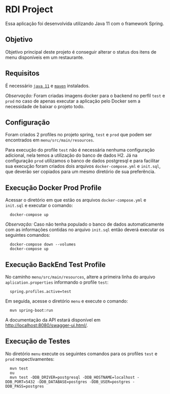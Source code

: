 # RDI Project

Essa aplicação foi desenvolvida utilizando Java 11 com o framework Spring.

## Objetivo

Objetivo principal deste projeto é conseguir alterar o status dos itens de menu disponíveis em um restaurante.

## Requisitos

É necessário [`java 11`](https://www.oracle.com/br/java/technologies/javase/jdk11-archive-downloads.html) e [`maven`](https://maven.apache.org/install.html) instalados.

_Observação:_
Foram criadas imagens docker para o backend no perfil `test` e `prod` no caso de apenas executar a aplicação pelo Docker sem a necessidade de baixar o projeto todo.

## Configuração

Foram criados 2 profiles no projeto spring, `test` e `prod` que podem ser encontrados em `menu/src/main/resources`. 

Para execução do profile `test` não é necessária nenhuma configuração adicional, nela temos a utilização do banco de dados H2. 
Já na configuração `prod` utilizamos o banco de dados postgresql e para facilitar sua execução foram criados dois arquivos `docker-compose.yml` e `init.sql`, 
que deverão ser copiados para um mesmo diretório de sua preferência.

## Execução Docker Prod Profile

Acessar o diretório em que estão os arquivos `docker-compose.yml` e `init.sql` e executar o comando:
~~~
  docker-compose up
~~~
_Observação:_
Caso não tenha populado o banco de dados automaticamente com as informações contidas no arquivo `init.sql` então deverá executar os seguintes comandos:
~~~
  docker-compose down --volumes
  docker-compose up
~~~

## Execução BackEnd Test Profile

No caminho `menu/src/main/resources`, altere a primeira linha do arquivo `aplication.properties` informando o profile `test`:
~~~
  spring.profiles.active=test
~~~

Em seguida, acesse o diretório `menu` e execute o comando:
~~~
  mvn spring-boot:run
~~~

A documentação da API estará disponível em [http://localhost:8080/swagger-ui.html/](http://localhost:8080/swagger-ui.html/).

## Execução de Testes

No diretório `menu` execute os seguintes comandos para os profiles `test` e `prod` respectivamentes:
~~~
  mvn test
  ou
  mvn test -DDB_DRIVER=postgresql -DDB_HOSTNAME=localhost -DDB_PORT=5432 -DDB_DATABASE=postgres -DDB_USER=postgres -DDB_PASS=postgres
~~~
